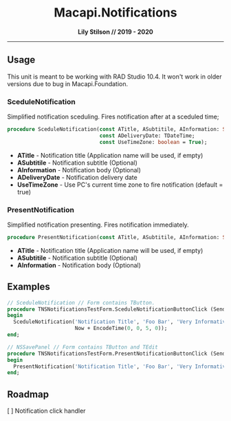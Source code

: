 <h1 align="center">Macapi.Notifications</h1>
<p align="center"></p>
<p align="center"><b>Lily Stilson // 2019 - 2020</b></p>
<hr>

## Usage
This unit is meant to be working with RAD Studio 10.4. It won't work in older versions due to bug in Macapi.Foundation.</p>

### SceduleNotification
Simplified notification sceduling. Fires notification after at a sceduled time;

```Pascal
procedure SceduleNotification(const ATitle, ASubtitile, AInformation: String; 
                              const ADeliveryDate: TDateTime; 
                              const UseTimeZone: boolean = True);
```

- **ATitle** - Notification title (Application name will be used, if empty)
- **ASubtitile** - Notification subtitle (Optional)
- **AInformation** - Notification body (Optional)
- **ADeliveryDate** - Notification delivery date
- **UseTimeZone** - Use PC's current time zone to fire notification (default = true)


### PresentNotification
Simplified notification presenting. Fires notification immediately.

```Pascal
procedure PresentNotification(const ATitle, ASubtitile, AInformation: String);
```

- **ATitle** - Notification title (Application name will be used, if empty)
- **ASubtitile** - Notification subtitle (Optional)
- **AInformation** - Notification body (Optional)


## Examples
```Pascal
// SceduleNotification // Form contains TButton.
procedure TNSNotificationsTestForm.SceduleNotificationButtonClick (Sender: TObject);
begin
  SceduleNotification('Notification Title', 'Foo Bar', 'Very Informative. Such Notification!', 
                      Now + EncodeTime(0, 0, 5, 0));
end;
```
```Pascal
// NSSavePanel // Form contains TButton and TEdit
procedure TNSNotificationsTestForm.PresentNotificationButtonClick (Sender: TObject);
begin
  PresentNotification('Notification Title', 'Foo Bar', 'Very Informative. Such Notification!');
end;
```

## Roadmap
[ ] Notification click handler
